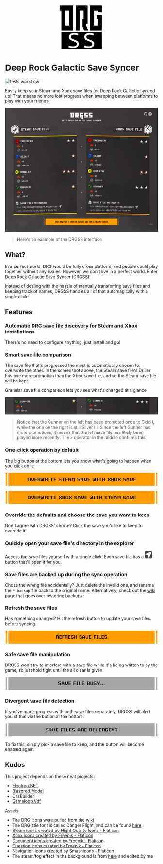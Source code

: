 <p align="center"><img src="https://raw.githubusercontent.com/naschorr/deep-rock-galactic-save-syncer/dev/resources/images/logo.png" width="150"/></p>

# Deep Rock Galactic Save Syncer
![tests workflow](https://github.com/naschorr/deep-rock-galactic-save-syncer/actions/workflows/tests.yml/badge.svg)

Easily keep your Steam and Xbox save files for Deep Rock Galactic synced up! That means no more lost progress when swapping between platforms to play with your friends.

<p align="center"><img src="https://raw.githubusercontent.com/naschorr/deep-rock-galactic-save-syncer/dev/resources/images/example.png" width="800"/></p>

> Here's an example of the DRGSS interface

## What?
In a perfect world, DRG would be fully cross platform, and people could play together without any issues. However, we don't live in a perfect world. Enter Deep Rock Galactic Save Syncer (DRGSS)!

Instead of dealing with the hassle of manually transferring save files and keeping track of names, DRGSS handles all of that automagically with a single click!

## Features
### Automatic DRG save file discovery for Steam and Xbox installations
There's no need to configure anything, just install and go!

### Smart save file comparison
The save file that's progressed the most is automatically chosen to overwrite the other. In the screenshot above, the Steam save file's Driller has one more promotion than the Xbox save file, and so the Steam save file will be kept.

Granular save file comparison lets you see what's changed at a glance:

<p align="center"><img src="https://raw.githubusercontent.com/naschorr/deep-rock-galactic-save-syncer/dev/resources/images/example_comparison.png" /></p>

> Notice that the Gunner on the left has been promoted once to Gold I, while the one on the right is still Silver III. Since the left Gunner has more promotions, it means that the left save file has likely been played more recently. The `>` operator in the middle confirms this.

### One-click operation by default
The big button at the bottom lets you know what's going to happen when you click on it:

<p align="center"><img src="https://raw.githubusercontent.com/naschorr/deep-rock-galactic-save-syncer/dev/resources/images/example_button_steam_xbox.png" /></p>

<p align="center"><img src="https://raw.githubusercontent.com/naschorr/deep-rock-galactic-save-syncer/dev/resources/images/example_button_xbox_steam.png" /></p>

### Override the defaults and choose the save you want to keep
Don't agree with DRGSS' choice? Click the save you'd like to keep to override it!

### Quickly open your save file's directory in the explorer
Access the save files yourself with a single click! Each save file has a <img src="https://raw.githubusercontent.com/naschorr/deep-rock-galactic-save-syncer/dev/resources/icons_high_contrast/arrow_icon.png" width="24" /> button that'll open it for you.

### Save files are backed up during the sync operation
Chose the wrong file accidentally? Just delete the invalid one, and rename the `*.backup` file back to the original name. Alternatively, check out the [wiki](https://github.com/naschorr/deep-rock-galactic-save-syncer/wiki/Troubleshooting#restoring-drgss-backups) page that goes over restoring backups.

### Refresh the save files
Has something changed? Hit the refresh button to update your save files before syncing.

<p align="center"><img src="https://raw.githubusercontent.com/naschorr/deep-rock-galactic-save-syncer/dev/resources/images/example_button_refresh.png" /></p>

### Safe save file manipulation
DRGSS won't try to interfere with a save file while it's being written to by the game, so just hold tight until the all clear is given.

<p align="center"><img src="https://raw.githubusercontent.com/naschorr/deep-rock-galactic-save-syncer/dev/resources/images/example_button_busy.png" /></p>

### Divergent save file detection
If you've made progress with both save files separately, DRGSS will alert you of this via the button at the bottom:

<p align="center"><img src="https://raw.githubusercontent.com/naschorr/deep-rock-galactic-save-syncer/dev/resources/images/example_button_divergent.png" /></p>

To fix this, simply pick a save file to keep, and the button will become enabled again.

## Kudos
This project depends on these neat projects:

- [Electron.NET](https://github.com/ElectronNET/Electron.NET)
- [Blazored.Modal](https://github.com/Blazored/Modal)
- [CssBuilder](https://github.com/justforfun-click/CssBuilder)
- [Gameloop.Vdf](https://github.com/Shravan2x/Gameloop.Vdf)

Assets:

- The DRG icons were pulled from the [wiki](https://deeprockgalactic.fandom.com/wiki/Deep_Rock_Galactic_Wiki)
- The DRG title font is called Danger Flight, and can be found [here](http://www.iconian.com/fonts2/dangerflight.zip)
- [Steam icons created by Hight Quality Icons - Flaticon](https://www.flaticon.com/free-icons/steam)
- [Xbox icons created by Freepik - Flaticon](https://www.flaticon.com/free-icons/xbox)
- [Document icons created by Freepik - Flaticon](https://www.flaticon.com/free-icons/document)
- [Question icons created by Freepik - Flaticon](https://www.flaticon.com/free-icons/question)
- [Navigation icons created by Smashicons - Flaticon](https://www.flaticon.com/free-icons/navigation)
- The steam/fog effect in the background is from [here](https://www.youtube.com/watch?v=fLCQr6tt9Qw) and edited by me
